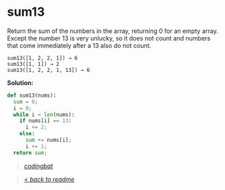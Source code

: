 # sum13

Return the sum of the numbers in the array, returning 0 for an empty array. Except the number 13 is very unlucky, so it does not count and numbers that come immediately after a 13 also do not count.

```
sum13([1, 2, 2, 1]) → 6
sum13([1, 1]) → 2
sum13([1, 2, 2, 1, 13]) → 6
```

**Solution:**

```python
def sum13(nums):
  sum = 0;
  i = 0;
  while i < len(nums):
    if nums[i] == 13:
      i += 2;
    else:
      sum += nums[i];
      i += 1;
  return sum;
```

> _[codingbat](https://codingbat.com/prob/p167025)_

> [< _back to readme_](FINDREPLACEREADME)